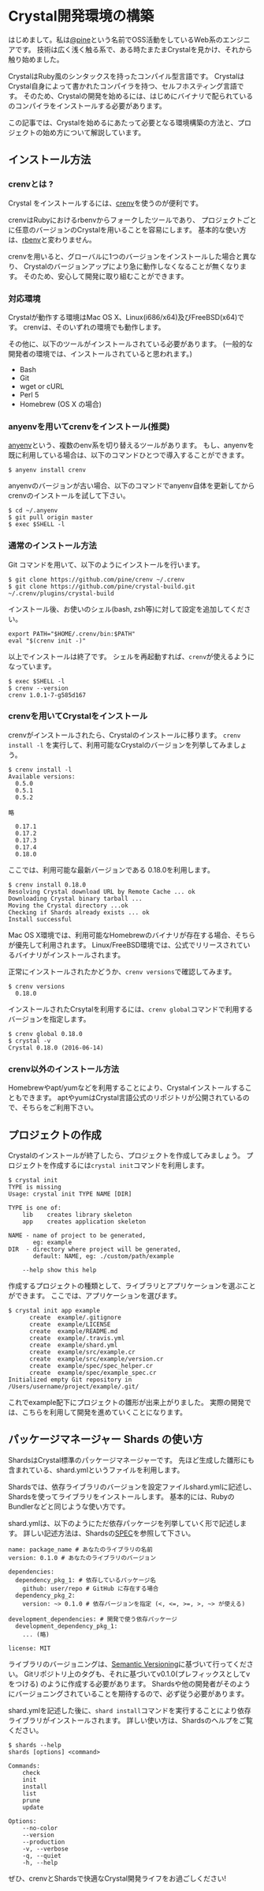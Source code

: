 # Crystal開発環境の構築

はじめまして。私は[\@pine](https://github.com/pine)という名前でOSS活動をしているWeb系のエンジニアです。
技術は広く浅く触る系で、ある時たまたまCrystalを見かけ、それから触り始めました。

CrystalはRuby風のシンタックスを持ったコンパイル型言語です。
CrystalはCrystal自身によって書かれたコンパイラを持つ、セルフホスティング言語です。
そのため、Crystalの開発を始めるには、はじめにバイナリで配られているのコンパイラをインストールする必要があります。

この記事では、Crystalを始めるにあたって必要となる環境構築の方法と、プロジェクトの始め方について解説しています。

## インストール方法

### crenvとは ?

Crystal をインストールするには、[crenv](https://github.com/pine/crenv)を使うのが便利です。

crenvはRubyにおけるrbenvからフォークしたツールであり、
プロジェクトごとに任意のバージョンのCrystalを用いることを容易にします。
基本的な使い方は、[rbenv](https://github.com/sstephenson/rbenv)と変わりません。

crenvを用いると、グローバルに1つのバージョンをインストールした場合と異なり、
Crystalのバージョンアップにより急に動作しなくなることが無くなります。
そのため、安心して開発に取り組むことができます。

### 対応環境

Crystalが動作する環境はMac OS X、Linux(i686/x64)及びFreeBSD(x64)です。
crenvは、そのいずれの環境でも動作します。

その他に、以下のツールがインストールされている必要があります。
(一般的な開発者の環境では、インストールされていると思われます。)

- Bash
- Git
- wget or cURL
- Perl 5
- Homebrew (OS X の場合)

### anyenvを用いてcrenvをインストール(推奨)

[anyenv](https://github.com/riywo/anyenv)という、複数のenv系を切り替えるツールがあります。
もし、anyenvを既に利用している場合は、以下のコマンドひとつで導入することができます。

```
$ anyenv install crenv
```

anyenvのバージョンが古い場合、以下のコマンドでanyenv自体を更新してからcrenvのインストールを試して下さい。

```
$ cd ~/.anyenv
$ git pull origin master
$ exec $SHELL -l
```

### 通常のインストール方法

Git コマンドを用いて、以下のようにインストールを行います。

```
$ git clone https://github.com/pine/crenv ~/.crenv
$ git clone https://github.com/pine/crystal-build.git ~/.crenv/plugins/crystal-build
```

インストール後、お使いのシェル(bash, zsh等)に対して設定を追加してください。

```
export PATH="$HOME/.crenv/bin:$PATH"
eval "$(crenv init -)"
```

以上でインストールは終了です。
シェルを再起動すれば、`crenv`が使えるようになっています。

```
$ exec $SHELL -l
$ crenv --version
crenv 1.0.1-7-g585d167
```

### crenvを用いてCrystalをインストール

crenvがインストールされたら、Crystalのインストールに移ります。
`crenv install -l` を実行して、利用可能なCrystalのバージョンを列挙してみましょう。

```
$ crenv install -l
Available versions:
  0.5.0
  0.5.1
  0.5.2

略

  0.17.1
  0.17.2
  0.17.3
  0.17.4
  0.18.0
```

ここでは、利用可能な最新バージョンである 0.18.0を利用します。

```
$ crenv install 0.18.0
Resolving Crystal download URL by Remote Cache ... ok
Downloading Crystal binary tarball ...
Moving the Crystal directory ...ok
Checking if Shards already exists ... ok
Install successful
```

Mac OS X環境では、利用可能なHomebrewのバイナリが存在する場合、そちらが優先して利用されます。
Linux/FreeBSD環境では、公式でリリースされているバイナリがインストールされます。

正常にインストールされたかどうか、`crenv versions`で確認してみます。

```
$ crenv versions
  0.18.0
```

インストールされたCrsytalを利用するには、`crenv global`コマンドで利用するバージョンを指定します。

```
$ crenv global 0.18.0
$ crystal -v
Crystal 0.18.0 (2016-06-14)
```

### crenv以外のインストール方法

Homebrewやapt/yumなどを利用することにより、Crystalインストールすることもできます。
aptやyumはCrystal言語公式のリポジトリが公開されているので、そちらをご利用下さい。

## プロジェクトの作成

Crystalのインストールが終了したら、プロジェクトを作成してみましょう。
プロジェクトを作成するには`crystal init`コマンドを利用します。

```
$ crystal init
TYPE is missing
Usage: crystal init TYPE NAME [DIR]

TYPE is one of:
    lib    creates library skeleton
    app    creates application skeleton

NAME - name of project to be generated,
       eg: example
DIR  - directory where project will be generated,
       default: NAME, eg: ./custom/path/example

    --help show this help
```

作成するプロジェクトの種類として、ライブラリとアプリケーションを選ぶことができます。
ここでは、アプリケーションを選びます。

```
$ crystal init app example
      create  example/.gitignore
      create  example/LICENSE
      create  example/README.md
      create  example/.travis.yml
      create  example/shard.yml
      create  example/src/example.cr
      create  example/src/example/version.cr
      create  example/spec/spec_helper.cr
      create  example/spec/example_spec.cr
Initialized empty Git repository in /Users/username/project/example/.git/
```

これでexample配下にプロジェクトの雛形が出来上がりました。
実際の開発では、こちらを利用して開発を進めていくことになります。

## パッケージマネージャー Shards の使い方
ShardsはCrystal標準のパッケージマネージャーです。
先ほど生成した雛形にも含まれている、shard.ymlというファイルを利用します。

Shardsでは、依存ライブラリのバージョンを設定ファイルshard.ymlに記述し、
Shardsを使ってライブラリをインストールします。
基本的には、RubyのBundlerなどと同じような使い方です。

shard.ymlは、以下のようにただ依存パッケージを列挙していく形で記述します。
詳しい記述方法は、Shardsの[SPEC](https://github.com/crystal-lang/shards/blob/master/SPEC.md)を参照して下さい。

```
name: package_name # あなたのライブラリの名前
version: 0.1.0 # あなたのライブラリのバージョン

dependencies:
  dependency_pkg_1: # 依存しているパッケージ名
    github: user/repo # GitHub に存在する場合
  dependency_pkg_2:
    version: ~> 0.1.0 # 依存バージョンを指定 (<, <=, >=, >, ~> が使える)

development_dependencies: # 開発で使う依存パッケージ
  development_dependency_pkg_1:
    ... (略)

license: MIT
```

ライブラリのバージョニングは、[Semantic Versioning](http://semver.org/)に基づいて行ってください。
Gitリポジトリ上のタグも、それに基づいてv0.1.0(プレフィックスとしてvをつける) のように作成する必要があります。
Shardsや他の開発者がそのようにバージョニングされていることを期待するので、必ず従う必要があります。

shard.ymlを記述した後に、`shard install`コマンドを実行することにより依存ライブラリがインストールされます。
詳しい使い方は、Shardsのヘルプをご覧ください。

```
$ shards --help
shards [options] <command>

Commands:
    check
    init
    install
    list
    prune
    update

Options:
    --no-color
    --version
    --production
    -v, --verbose
    -q, --quiet
    -h, --help
```

ぜひ、crenvとShardsで快適なCrystal開発ライフをお過ごしください!

